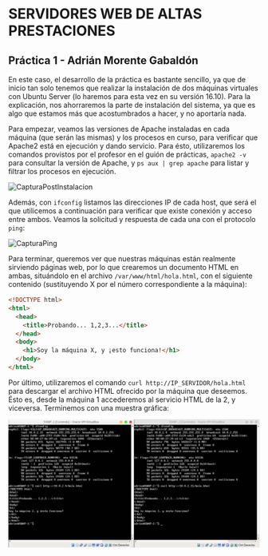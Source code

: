 # SERVIDORES WEB DE ALTAS PRESTACIONES
## Práctica 1 - Adrián Morente Gabaldón

En este caso, el desarrollo de la práctica es bastante sencillo, ya que de inicio
tan solo tenemos que realizar la instalación de dos máquinas virtuales con Ubuntu
Server (lo haremos para esta vez en su versión 16.10). Para la explicación, nos
ahorraremos la parte de instalación del sistema, ya que es algo que estamos más que
acostumbrados a hacer, y no aportaría nada.

Para empezar, veamos las versiones de Apache instaladas en cada máquina (que serán
las mismas) y los procesos en curso, para verificar que Apache2 está en ejecución
y dando servicio. Para ésto, utilizaremos los comandos provistos por el profesor
en el guión de prácticas, ```apache2 -v``` para consultar la versión de Apache, y
```ps aux | grep apache``` para listar y filtrar los procesos en ejecución.

![CapturaPostInstalacion](https://github.com/adrianmorente/SWAP_UGR/blob/master/Practicas/Practica1/CapturaPostInstalacion.png)

Además, con ```ifconfig``` listamos las direcciones IP de cada host, que será el
que utilicemos a continuación para verificar que existe conexión y acceso entre
ambos. Veamos la solicitud y respuesta de cada una con el protocolo ```ping```:

![CapturaPing](https://github.com/adrianmorente/SWAP_UGR/blob/master/Practicas/Practica1/CapturaPing.png)

Para terminar, queremos ver que nuestras máquinas están realmente sirviendo páginas
web, por lo que crearemos un documento HTML en ambas, situándolo en el archivo ```/var/www/html/hola.html```, con el siguiente contenido (sustituyendo X por el
número correspondiente a la máquina):
```html
<!DOCTYPE html>
<html>
  <head>
    <title>Probando... 1,2,3...</title>
  </head>
  <body>
    <h1>Soy la máquina X, y ¡esto funciona!</h1>
  </body>
</html>
```

Por último, utilizaremos el comando ```curl http://IP_SERVIDOR/hola.html``` para
descargar el archivo HTML ofrecido por la máquina que deseemos. Ésto es, desde la
máquina 1 accederemos al servicio HTML de la 2, y viceversa. Terminemos con una
muestra gráfica:

![SirviendoHTML](https://github.com/adrianmorente/SWAP_UGR/blob/master/Practicas/Practica1/SirviendoHTML.png)
